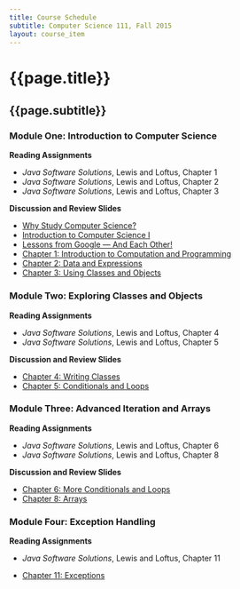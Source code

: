 ```yaml
---
title: Course Schedule
subtitle: Computer Science 111, Fall 2015
layout: course_item
---
```


# {{page.title}}
## {{page.subtitle}}

### Module One: Introduction to Computer Science

**Reading Assignments**

- <em>Java Software Solutions</em>, Lewis and Loftus, Chapter 1
- <em>Java Software Solutions</em>, Lewis and Loftus, Chapter 2
- <em>Java Software Solutions</em>, Lewis and Loftus, Chapter 3

**Discussion and Review Slides**

<ul>

<li> <a target="_blank" rel="noopener" rel="noopener" rel="noopener" rel="noopener" rel="noopener" rel="noopener" rel="noopener" rel="noopener" rel="noopener" rel="noopener" href ="{{site.baseurl}}teaching/cs111F2015/provide/slides/cs111_whystudycomputerscience.html">Why Study Computer Science?</a>
<li> <a target="_blank" rel="noopener" rel="noopener" rel="noopener" rel="noopener" rel="noopener" rel="noopener" rel="noopener" rel="noopener" rel="noopener" rel="noopener" href ="{{site.baseurl}}teaching/cs111F2015/provide/slides/cs111_introduction.html">Introduction to Computer Science I</a>
<li> <a target="_blank" rel="noopener" rel="noopener" rel="noopener" rel="noopener" rel="noopener" rel="noopener" rel="noopener" rel="noopener" rel="noopener" rel="noopener" href ="{{site.baseurl}}teaching/cs111F2015/provide/slides/cs111_lessons_from_google.html">Lessons from Google &mdash; And Each Other!</a>
<li> <a target="_blank" rel="noopener" rel="noopener" rel="noopener" rel="noopener" rel="noopener" rel="noopener" rel="noopener" rel="noopener" rel="noopener" rel="noopener" href ="{{site.baseurl}}teaching/cs111F2015/provide/slides/cs111_chapter1.html">Chapter 1: Introduction to Computation and Programming</a>
<li> <a target="_blank" rel="noopener" rel="noopener" rel="noopener" rel="noopener" rel="noopener" rel="noopener" rel="noopener" rel="noopener" rel="noopener" rel="noopener" href ="{{site.baseurl}}teaching/cs111F2015/provide/slides/cs111_chapter2.html">Chapter 2: Data and Expressions</a>
<li> <a target="_blank" rel="noopener" rel="noopener" rel="noopener" rel="noopener" rel="noopener" rel="noopener" rel="noopener" rel="noopener" rel="noopener" rel="noopener" href ="{{site.baseurl}}teaching/cs111F2015/provide/slides/cs111_chapter3.html">Chapter 3: Using Classes and Objects</a>

</ul>

### Module Two: Exploring Classes and Objects

**Reading Assignments**

- <em>Java Software Solutions</em>, Lewis and Loftus, Chapter 4
- <em>Java Software Solutions</em>, Lewis and Loftus, Chapter 5

**Discussion and Review Slides**

<ul>

<li> <a target="_blank" rel="noopener" rel="noopener" rel="noopener" rel="noopener" rel="noopener" rel="noopener" rel="noopener" rel="noopener" rel="noopener" rel="noopener" href ="{{site.baseurl}}teaching/cs111F2015/provide/slides/cs111_chapter4.html">Chapter 4: Writing Classes</a>
<li> <a target="_blank" rel="noopener" rel="noopener" rel="noopener" rel="noopener" rel="noopener" rel="noopener" rel="noopener" rel="noopener" rel="noopener" rel="noopener" href ="{{site.baseurl}}teaching/cs111F2015/provide/slides/cs111_chapter5.html">Chapter 5: Conditionals and Loops</a>

</ul>

### Module Three: Advanced Iteration and Arrays

**Reading Assignments**

- <em>Java Software Solutions</em>, Lewis and Loftus, Chapter 6
- <em>Java Software Solutions</em>, Lewis and Loftus, Chapter 8

**Discussion and Review Slides**

<ul>

  <li> <a target="_blank" rel="noopener" rel="noopener" rel="noopener" rel="noopener" rel="noopener" rel="noopener" rel="noopener" rel="noopener" rel="noopener" rel="noopener" href ="{{site.baseurl}}teaching/cs111F2015/provide/slides/cs111_chapter6.html">Chapter 6: More Conditionals and Loops</a>
  <li> <a target="_blank" rel="noopener" rel="noopener" rel="noopener" rel="noopener" rel="noopener" rel="noopener" rel="noopener" rel="noopener" rel="noopener" rel="noopener" href ="{{site.baseurl}}teaching/cs111F2015/provide/slides/cs111_chapter8.html">Chapter 8: Arrays</a>

</ul>

### Module Four: Exception Handling

**Reading Assignments**

- <em>Java Software Solutions</em>, Lewis and Loftus, Chapter 11

<ul>

  <li> <a target="_blank" rel="noopener" rel="noopener" rel="noopener" rel="noopener" rel="noopener" rel="noopener" rel="noopener" rel="noopener" rel="noopener" rel="noopener" href ="{{site.baseurl}}teaching/cs111F2015/provide/slides/cs111_chapter11.html">Chapter 11: Exceptions</a>

</ul>
